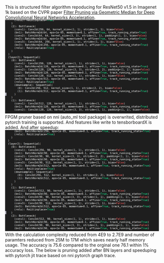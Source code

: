 This is structured filter algorithm repoducing for ResNet50 v1.5 in Imagenet 1k based on the CVPR paper [Filter Pruning via Geometric Median
for Deep Convolutional Neural Networks Acceleration](https://openaccess.thecvf.com/content_CVPR_2019/papers/He_Filter_Pruning_via_Geometric_Median_for_Deep_Convolutional_Neural_Networks_CVPR_2019_paper.pdf).
![Drag Racing](pruning_fpgm.png)
FPGM pruner based on nni (auto_ml tool package) is overwrited, distributed pytorch training is supported. And features like write to tensborboardX is added. 
And after speedup:
![](after_speedup.png)
With the calculation complexity reduced from 4E9 to 2.7E9 and number of paramters reduced from 25M to 17M which saves nearly half memory usage. The accuracy is 75.6 compared to the orginal one 76.1 within 1% accuracy loss.
The below is pruning added after BN layers and speeduping with pytorch jit trace based on nni pytorch graph trace.

